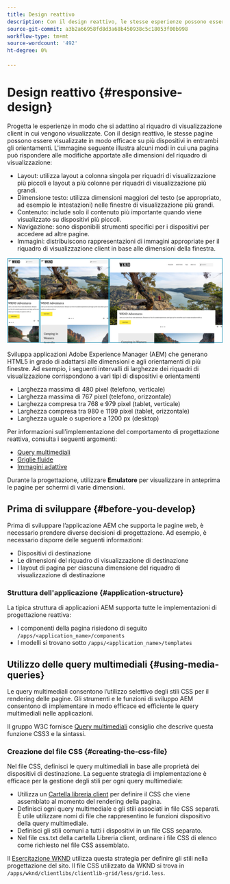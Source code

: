 ```yaml
---
title: Design reattivo
description: Con il design reattivo, le stesse esperienze possono essere visualizzate in modo efficace su più dispositivi in più orientamenti
source-git-commit: a3b2a66958fd8d3a68b450938c5c18053f00b998
workflow-type: tm+mt
source-wordcount: '492'
ht-degree: 0%

---
```



# Design reattivo {#responsive-design}

Progetta le esperienze in modo che si adattino al riquadro di visualizzazione client in cui vengono visualizzate. Con il design reattivo, le stesse pagine possono essere visualizzate in modo efficace su più dispositivi in entrambi gli orientamenti. L&#39;immagine seguente illustra alcuni modi in cui una pagina può rispondere alle modifiche apportate alle dimensioni del riquadro di visualizzazione:

* Layout: utilizza layout a colonna singola per riquadri di visualizzazione più piccoli e layout a più colonne per riquadri di visualizzazione più grandi.
* Dimensione testo: utilizza dimensioni maggiori del testo (se appropriato, ad esempio le intestazioni) nelle finestre di visualizzazione più grandi.
* Contenuto: include solo il contenuto più importante quando viene visualizzato su dispositivi più piccoli.
* Navigazione: sono disponibili strumenti specifici per i dispositivi per accedere ad altre pagine.
* Immagini: distribuiscono rappresentazioni di immagini appropriate per il riquadro di visualizzazione client in base alle dimensioni della finestra.

![Esempi di progettazione reattiva](assets/responsive-example.png)

Sviluppa applicazioni Adobe Experience Manager (AEM) che generano HTML5 in grado di adattarsi alle dimensioni e agli orientamenti di più finestre. Ad esempio, i seguenti intervalli di larghezze dei riquadri di visualizzazione corrispondono a vari tipi di dispositivi e orientamenti

* Larghezza massima di 480 pixel (telefono, verticale)
* Larghezza massima di 767 pixel (telefono, orizzontale)
* Larghezza compresa tra 768 e 979 pixel (tablet, verticale)
* Larghezza compresa tra 980 e 1199 pixel (tablet, orizzontale)
* Larghezza uguale o superiore a 1200 px (desktop)

Per informazioni sull’implementazione del comportamento di progettazione reattiva, consulta i seguenti argomenti:

* [Query multimediali](#using-media-queries)
* [Griglie fluide](#developing-a-fluid-grid)
* [Immagini adattive](#using-adaptive-images)

Durante la progettazione, utilizzare **Emulatore** per visualizzare in anteprima le pagine per schermi di varie dimensioni.

## Prima di sviluppare {#before-you-develop}

Prima di sviluppare l’applicazione AEM che supporta le pagine web, è necessario prendere diverse decisioni di progettazione. Ad esempio, è necessario disporre delle seguenti informazioni:

* Dispositivi di destinazione
* Le dimensioni del riquadro di visualizzazione di destinazione
* I layout di pagina per ciascuna dimensione del riquadro di visualizzazione di destinazione

### Struttura dell&#39;applicazione {#application-structure}

La tipica struttura di applicazioni AEM supporta tutte le implementazioni di progettazione reattiva:

* I componenti della pagina risiedono di seguito `/apps/<application_name>/components`
* I modelli si trovano sotto `/apps/<application_name>/templates`

## Utilizzo delle query multimediali {#using-media-queries}

Le query multimediali consentono l’utilizzo selettivo degli stili CSS per il rendering delle pagine. Gli strumenti e le funzioni di sviluppo AEM consentono di implementare in modo efficace ed efficiente le query multimediali nelle applicazioni.

Il gruppo W3C fornisce [Query multimediali](https://www.w3.org/TR/css3-mediaqueries/) consiglio che descrive questa funzione CSS3 e la sintassi.

### Creazione del file CSS {#creating-the-css-file}

Nel file CSS, definisci le query multimediali in base alle proprietà dei dispositivi di destinazione. La seguente strategia di implementazione è efficace per la gestione degli stili per ogni query multimediale:

* Utilizza un [Cartella libreria client](clientlibs.md) per definire il CSS che viene assemblato al momento del rendering della pagina.
* Definisci ogni query multimediale e gli stili associati in file CSS separati. È utile utilizzare nomi di file che rappresentino le funzioni dispositivo della query multimediale.
* Definisci gli stili comuni a tutti i dispositivi in un file CSS separato.
* Nel file css.txt della cartella Libreria client, ordinare i file CSS di elenco come richiesto nel file CSS assemblato.

Il [Esercitazione WKND](develop-wknd-tutorial.md) utilizza questa strategia per definire gli stili nella progettazione del sito. Il file CSS utilizzato da WKND si trova in `/apps/wknd/clientlibs/clientlib-grid/less/grid.less`.
